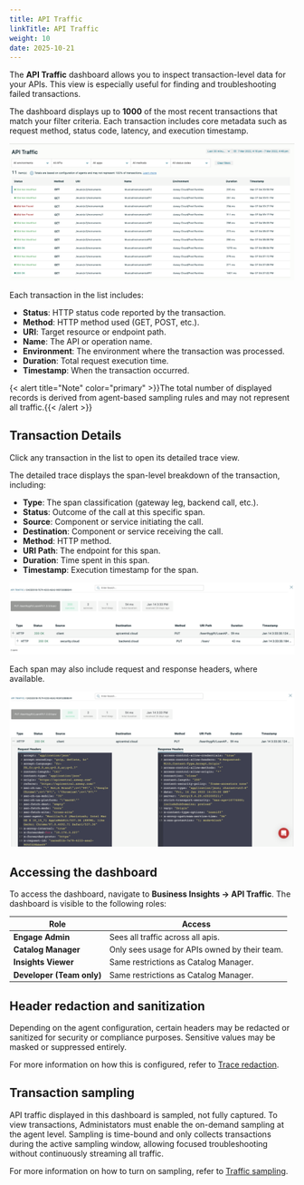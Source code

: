 ```yaml
---
title: API Traffic
linkTitle: API Traffic
weight: 10
date: 2025-10-21
---
```


The **API Traffic** dashboard allows you to inspect transaction-level data for your APIs. This view is especially useful for finding and troubleshooting failed transactions.

The dashboard displays up to **1000** of the most recent transactions that match your filter criteria. Each transaction includes core metadata such as request method, status code, latency, and execution timestamp.

![Example of API traffic](/static/Images/central/api_traffic.png)

Each transaction in the list includes:

* **Status**:	HTTP status code reported by the transaction.
* **Method**:	HTTP method used (GET, POST, etc.).
* **URI**:	Target resource or endpoint path.
* **Name**:	The API or operation name.
* **Environment**:	The environment where the transaction was processed.
* **Duration**:	Total request execution time.
* **Timestamp**:	When the transaction occurred.

{< alert title="Note" color="primary" >}}The total number of displayed records is derived from agent-based sampling rules and may not represent all traffic.{{< /alert >}}

## Transaction Details

Click any transaction in the list to open its detailed trace view.

The detailed trace displays the span-level breakdown of the transaction, including:

* **Type**:	The span classification (gateway leg, backend call, etc.).
* **Status**:	Outcome of the call at this specific span.
* **Source**:	Component or service initiating the call.
* **Destination**:	Component or service receiving the call.
* **Method**:	HTTP method.
* **URI Path**:	The endpoint for this span.
* **Duration**:	Time spent in this span.
* **Timestamp**:	Execution timestamp for the span.

![Example of API traffic details](/static/Images/central/api_traffic_details.png)

Each span may also include request and response headers, where available.

![Example of API traffic request and response](/static/Images/central/api_traffic_request_response.png)

## Accessing the dashboard

To access the dashboard, navigate to **Business Insights -> API Traffic**.
The dashboard is visible to the following roles:

| Role                                       | Access                                                                     |
| ------------------------------------------ | -------------------------------------------------------------------------- |
| **Engage Admin**                           | Sees all traffic across all apis.                                          |
| **Catalog Manager**                        | Only sees usage for APIs owned by their team.                              |
| **Insights Viewer**                        | Same restrictions as Catalog Manager.                                      |
| **Developer (Team only)**                  | Same restrictions as Catalog Manager.                                      |

## Header redaction and sanitization

Depending on the agent configuration, certain headers may be redacted or sanitized for security or compliance purposes. Sensitive values may be masked or suppressed entirely.

For more information on how this is configured, refer to [Trace redaction](/content/en/docs/connect_manage_environ/connected_agent_common_reference/trace_redaction.md/).

## Transaction sampling

API traffic displayed in this dashboard is sampled, not fully captured. To view transactions, Administators must enable the on-demand sampling at the agent level. Sampling is time-bound and only collects transactions during the active sampling window, allowing focused troubleshooting without continuously streaming all traffic.

For more information on how to turn on sampling, refer to [Traffic sampling](/content/en/docs/connect_manage_environ/connected_agent_common_reference/trace_sampling.md/).

